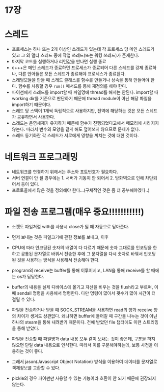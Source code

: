 # 17장
# 스레드
- 프로세스는 하나 또는 2개 이상인 쓰레드가 있는데 각 프로세스 당 메인 스레드가 있고 그 외 멀티 스레드 중에 작업 쓰레드(또는 워킹 쓰레드)가 존재한다.
- 마지막 코드를 실행하거나 리턴값을 만나면 실행 종료
- c+++은 메인 스레드가 종료하면 프로세스가 종료되어 다른 스레드를 강제 종료하나, 다른 언어들은 모든 스레드가 종료해야 프로세스가 종료된다.
- 스레딩모듈을 만들 때 스레드 클래스를 함수를 만들거나 상속을 통해 만들어야 한다. 함수를 사용할 경우 `run()` 매서드를 통해 재정의를 해야 한다.
- 파이선에서 스레드를 import할 때 파일명에 thread를 해서는 안된다. import할 때 working dir를 기준으로 판단하기 때문에 thread module이 아닌 해당 파일을 import하기 때문이다.
- 스레드 당 스택이 1개씩 독립적으로 사용하지만, 전역에 해당하는 것은 모든 스레드가 공유하면서 사용한다.
- 스레드는 운영체제가 유지하기 때문에 함수가 진행되었다고해서 메모리에 사라지지 않는다. 따라서 변수의 모양을 같게 해도 덮어쓰지 않으므로 문제가 없다.
- 스레드 동기화란 각 스레드가 서로에게 영향을 끼치는 것에 대한 것이다.

# 네트워크 프로그래밍
- 네트워크를 연결하기 위해서는 주소와 포트번호가 필요하다.
- 서버 연결이 안 될 경우에는 1. 서버가 기동이 안 되어서 2. 방화벽으로 인해 차단되어서 등이 있다.
- 프로토콜에서 많은 것을 정의해야 한다...(구체적인 것은 좀 더 공부해야겠다..)

# 파일 전송 프로그램(매우 중요!!!!!!!!!!!)
- 소켓도 파일처럼 with를 사용시 close가 될 때 자동으로 닫아준다.
- 먼저 보내는 것은 파일크기에 관한 정보를 보내고, 이후 


- CPU에 따라 인코딩된 숫자의 배열이 다 다르기 때문에 숫자 그대로를 인코딩을 한 하고 공통된 문자열로 바꿔서 전송한 후에 그 문자열을 다시 숫자로 바꿔서 인코딩된 것을 사용하는 방식을 사용해서 전송해야 한다.
- program의 receive는 buffer를 통해 이루어지고, LAN을 통해 receive를 할 때에는 os가 담당한다.
- buffer의 내용을 실제 디바이스에 옮기고 자신을 비우는 것을 flush라고 부르며, 이 때 sendall 명령을 사용해서 명령한다. 다만 명령이 많아서 횟수가 많아 시간이 더 걸릴 수 있다.
- 파일을 전송하거나 받을 때 SOCK_STREAM을 사용하면 read의 양과 receive 양의 차이가 생겨도 상관없다. 왜냐하면 buffer에 들어갈 때 구간을 나누는 것이 아닌 하나의 steam을 통해 내려받기 때문이다. 전에 받았던 file 챕터에도 이런 스트리밍을 통해 받았다.
- 파일을 전송할 때 파일명과 data 내용 모두 같이 보내는 것이 좋은데, 구분을 하지 않으면 단일 data 내용으로 인식한다. 따라서 이를 구분해야하는데, 보통 사전을 이용하는 것이 좋다.
- 그래서 jason(Javascript Object Notation) 방식을 이용하여 데이터를 문자열로 객체정보를 교환할 수 있다.
- pickle의 경우 파이썬만 사용할 수 있는 기능이라 호환이 안 되기 때문에 권장되지 않는다.
